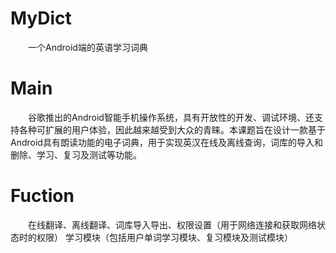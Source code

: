 # MyDict
　　一个Android端的英语学习词典
# Main
　　谷歌推出的Android智能手机操作系统，具有开放性的开发、调试环境、还支持各种可扩展的用户体验，因此越来越受到大众的青睐。本课题旨在设计一款基于Android具有朗读功能的电子词典，用于实现英汉在线及离线查询，词库的导入和删除、学习、复习及测试等功能。
# Fuction
　　在线翻译、离线翻译、词库导入导出、权限设置（用于网络连接和获取网络状态时的权限）
学习模块（包括用户单词学习模块、复习模块及测试模块）

